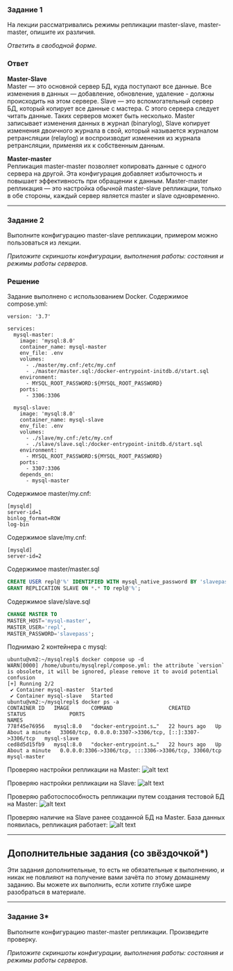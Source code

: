### Задание 1

На лекции рассматривались режимы репликации master-slave, master-master, опишите их различия.

*Ответить в свободной форме.*

### Ответ

**Master-Slave**  
Master — это основной сервер БД, куда поступают все данные. Все изменения в данных — добавление, обновление, удаление - должны происходить на этом сервере.
Slave — это вспомогательный сервер БД, который копирует все данные с мастера. С этого сервера следует читать данные. Таких серверов может быть несколько.
Master записывает изменения данных в журнал (binarylog), Slave копирует изменения двоичного журнала в свой, который называется журналом ретрансляции (relaylog) и воспроизводит изменения из журнала ретрансляции, применяя их к собственным данным.

**Master-master**  
Репликация master-master позволяет копировать данные с одного сервера на другой. Эта конфигурация добавляет избыточность и повышает эффективность при обращении к данным. Master-master репликация — это настройка обычной master-slave репликации, только в обе стороны, каждый сервер является master и slave одновременно.

---

### Задание 2

Выполните конфигурацию master-slave репликации, примером можно пользоваться из лекции.

*Приложите скриншоты конфигурации, выполнения работы: состояния и режимы работы серверов.*

### Решение

Задание выполнено с использованием Docker.
Содержимое compose.yml:
```
version: '3.7'

services:
  mysql-master:
    image: 'mysql:8.0'
    container_name: mysql-master
    env_file: .env
    volumes:
      - ./master/my.cnf:/etc/my.cnf
      - ./master/master.sql:/docker-entrypoint-initdb.d/start.sql
    environment:
      - MYSQL_ROOT_PASSWORD:${MYSQL_ROOT_PASSWORD}
    ports:
      - 3306:3306

  mysql-slave:
    image: 'mysql:8.0'
    container_name: mysql-slave
    env_file: .env
    volumes:
      - ./slave/my.cnf:/etc/my.cnf
      - ./slave/slave.sql:/docker-entrypoint-initdb.d/start.sql
    environment:
      - MYSQL_ROOT_PASSWORD:${MYSQL_ROOT_PASSWORD}
    ports:
      - 3307:3306
    depends_on:
      - mysql-master
```

Содержимое master/my.cnf:
```
[mysqld]
server-id=1
binlog_format=ROW
log-bin
```

Содержимое slave/my.cnf:
```
[mysqld]
server-id=2
```

Содержимое master/master.sql
```sql
CREATE USER repl@'%' IDENTIFIED WITH mysql_native_password BY 'slavepass';
GRANT REPLICATION SLAVE ON *.* TO repl@'%';
```

Содержимое slave/slave.sql
```sql
CHANGE MASTER TO 
MASTER_HOST='mysql-master',
MASTER_USER='repl',
MASTER_PASSWORD='slavepass';
```

Поднимаю 2 контейнера с mysql:
```
ubuntu@vm2:~/mysqlrepl$ docker compose up -d
WARN[0000] /home/ubuntu/mysqlrepl/compose.yml: the attribute `version` is obsolete, it will be ignored, please remove it to avoid potential confusion 
[+] Running 2/2
 ✔ Container mysql-master  Started                                                                                                                    
 ✔ Container mysql-slave   Started
ubuntu@vm2:~/mysqlrepl$ docker ps -a
CONTAINER ID   IMAGE       COMMAND                  CREATED        STATUS              PORTS                                                    NAMES
778f45e76956   mysql:8.0   "docker-entrypoint.s…"   22 hours ago   Up About a minute   33060/tcp, 0.0.0.0:3307->3306/tcp, [::]:3307->3306/tcp   mysql-slave
ced8d5d15fb9   mysql:8.0   "docker-entrypoint.s…"   22 hours ago   Up About a minute   0.0.0.0:3306->3306/tcp, :::3306->3306/tcp, 33060/tcp     mysql-master
```

Проверяю настройки репликации на Master:
![alt text](https://github.com/masterchoo495/Repl_p1/blob/main/001.png)

Проверяю настройки репликации на Slave:
![alt text](https://github.com/masterchoo495/Repl_p1/blob/main/002.png)

Проверяю работоспособность репликации путем создания тестовой БД на Master:
![alt text](https://github.com/masterchoo495/Repl_p1/blob/main/003.png)

Проверяю наличие на Slave ранее созданной БД на Master. База данных появилась, репликация работает:
![alt text](https://github.com/masterchoo495/Repl_p1/blob/main/004.png)

---

## Дополнительные задания (со звёздочкой*)
Эти задания дополнительные, то есть не обязательные к выполнению, и никак не повлияют на получение вами зачёта по этому домашнему заданию. Вы можете их выполнить, если хотите глубже шире разобраться в материале.

---

### Задание 3* 

Выполните конфигурацию master-master репликации. Произведите проверку.

*Приложите скриншоты конфигурации, выполнения работы: состояния и режимы работы серверов.*
